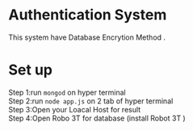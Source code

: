 # Authentication System
This system have Database Encrytion Method .

# Set up
Step 1:run `mongod` on hyper terminal <br />
Step 2:run `node app.js` on 2 tab of hyper terminal  <br />
Step 3:Open your Loacal Host for result <br />
Step 4:Open Robo 3T for database (install Robot 3T )


